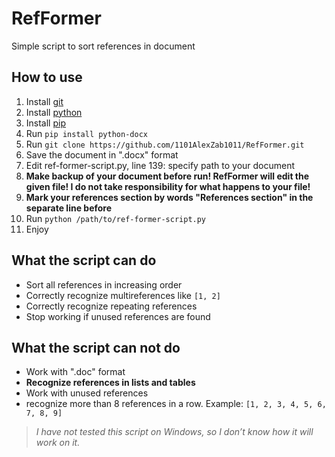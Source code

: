 # RefFormer
Simple script to sort references in document
## How to use
1. Install [git](https://git-scm.com/downloads)
3. Install [python](https://www.python.org/downloads/)
5. Install [pip](https://pip.pypa.io/en/stable/installing/)
7. Run `pip install python-docx`
8. Run `git clone https://github.com/1101AlexZab1011/RefFormer.git`
9. Save the document in ".docx" format
10. Edit ref-former-script.py, line 139: specify path to your document
11. **Make backup of your document before run! RefFormer will edit the given file! I do not take responsibility for what happens to your file!**
12. **Mark your references section by words "References section" in the separate line before**
13. Run `python /path/to/ref-former-script.py`
14. Enjoy
## What the script can do
* Sort all references in increasing order
* Correctly recognize multireferences like `[1, 2]`
* Correctly recognize repeating references
* Stop working if unused references are found
## What the script **can not** do
* Work with ".doc" format
* **Recognize references in lists and tables**
* Work with unused references
* recognize more than 8 references in a row. Example: `[1, 2, 3, 4, 5, 6, 7, 8, 9]`

> *I have not tested this script on Windows, so I don’t know how it will work on it.*
